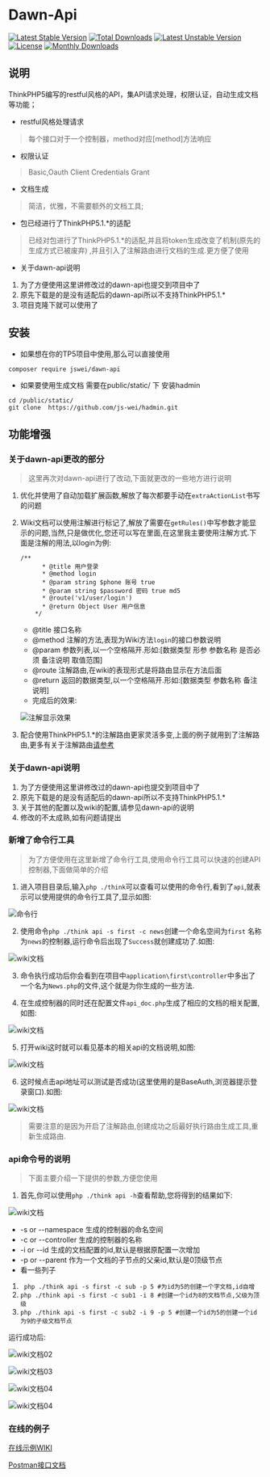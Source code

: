 Dawn-Api 
===============
[![Latest Stable Version](https://poser.pugx.org/liushoukun/dawn-api/v/stable)](https://packagist.org/packages/liushoukun/dawn-api)
[![Total Downloads](https://poser.pugx.org/liushoukun/dawn-api/downloads)](https://packagist.org/packages/liushoukun/dawn-api)
[![Latest Unstable Version](https://poser.pugx.org/liushoukun/dawn-api/v/unstable)](https://packagist.org/packages/liushoukun/dawn-api)
[![License](https://poser.pugx.org/liushoukun/dawn-api/license)](https://packagist.org/packages/liushoukun/dawn-api)
[![Monthly Downloads](https://poser.pugx.org/liushoukun/dawn-api/d/monthly)](https://packagist.org/packages/liushoukun/dawn-api)


## 说明
ThinkPHP5编写的restful风格的API，集API请求处理，权限认证，自动生成文档等功能；

 - restful风格处理请求
 > 每个接口对于一个控制器，method对应[method]方法响应

 - 权限认证
 > Basic,Oauth Client Credentials Grant
 
 - 文档生成
 > 简洁，优雅，不需要额外的文档工具;

 - 包已经进行了ThinkPHP5.1.*的适配
 > 已经对包进行了ThinkPHP5.1.*的适配,并且将token生成改变了机制(原先的生成方式已被废弃)
 ,并且引入了注解路由进行文档的生成.更方便了使用
 
 - 关于dawn-api说明
 1. 为了方便使用这里讲修改过的dawn-api也提交到项目中了
 2. 原先下载是的是没有适配后的dawn-api所以不支持ThinkPHP5.1.*
 3. 项目克隆下就可以使用了
 
## 安装
- 如果想在你的TP5项目中使用,那么可以直接使用
```
composer require jswei/dawn-api
```
- 如果要使用生成文档 需要在public/static/ 下 安装hadmin
```
cd /public/static/
git clone  https://github.com/js-wei/hadmin.git
```

## 功能增强

### 关于dawn-api更改的部分

> 这里再次对dawn-api进行了改动,下面就更改的一些地方进行说明

1. 优化并使用了自动加载扩展函数,解放了每次都要手动在`extraActionList`书写的问题
2. Wiki文档可以使用注解进行标记了,解放了需要在`getRules()`中写参数才能显示的问题,当然,只是做优化,您还可以写在里面,在这里我主要使用注解方式.下面是注解的用法,以login为例:
   
   ~~~
   /**
         * @title 用户登录
         * @method login 
         * @param string $phone 账号 true
         * @param string $password 密码 true md5
         * @route('v1/user/login')
         * @return Object User 用户信息
       */
    ~~~
    
   * @title 接口名称
   * @method 注解的方法,表现为Wiki方法`login`的接口参数说明
   * @param 参数列表,以一个空格隔开.形如:[数据类型 形参 参数名称 是否必须 备注说明 取值范围]
   * @route 注解路由,在wiki的表现形式是将路由显示在方法后面
   * @return 返回的数据类型,以一个空格隔开.形如:[数据类型 参数名称 备注说明]
   * 完成后的效果:
  
   ![注解显示效果](http://api.jswei.cn/images/login.png)

3. 配合使用ThinkPHP5.1.*的注解路由更家灵活多变,上面的例子就用到了注解路由,更多有关于注解路由[请参考](https://www.kancloud.cn/manual/thinkphp5_1/469333)

 ### 关于dawn-api说明
 
 1. 为了方便使用这里讲修改过的dawn-api也提交到项目中了
 2. 原先下载是的是没有适配后的dawn-api所以不支持ThinkPHP5.1.*
 3. 关于其他的配置以及wiki的配置,请参见dawn-api的说明
 4. 修改的不太成熟,如有问题请提出
 
 ### 新增了命令行工具
 
 >为了方便使用在这里新增了命令行工具,使用命令行工具可以快速的创建API控制器,下面做简单的介绍
 
 1. 进入项目目录后,输入`php ./think`可以查看可以使用的命令行,看到了`api`,就表示可以使用提供的命令行工具了,显示如图:
 
 ![命令行](http://api.jswei.cn/images/line01.png)
 
 2. 使用命令`php ./think api -s first -c news`创建一个命名空间为`first`
 名称为`news`的控制器,运行命令后出现了`Success`就创建成功了.如图:
 
 ![wiki文档](http://api.jswei.cn/images/line02.png)
 
 3. 命令执行成功后你会看到在项目中`application\first\controller`中多出了一个名为`News.php`的文件,这个就是为你生成的一些方法.
 
 4. 在生成控制器的同时还在配置文件`api_doc.php`生成了相应的文档的相关配置,如图:
 
 ![wiki文档](http://api.jswei.cn/images/line03.png)
 
 5. 打开wiki这时就可以看见基本的相关api的文档说明,如图:
 
 ![wiki文档](http://api.jswei.cn/images/line04.png)
 
 6. 这时候点击api地址可以测试是否成功(这里使用的是BaseAuth,浏览器提示登录窗口).如图:
 
 ![wiki文档](http://api.jswei.cn/images/line05.png)
 
 > 需要注意的是因为开启了注解路由,创建成功之后最好执行路由生成工具,重新生成路由.
 
 ### api命令号的说明
 
 > 下面主要介绍一下提供的参数,方便您使用
 
 1. 首先,你可以使用`php ./think api -h`查看帮助,您将得到的结果如下:
 
 ![wiki文档](http://api.jswei.cn/images/line06.png)
 
 * -s or --namespace 生成的控制器的命名空间
 * -c or --controller 生成的控制器的名称
 * -i or --id 生成的文档配置的id,默认是根据原配置一次增加
 * -p or --parent 作为一个文档的子节点的父亲id,默认是0顶级节点
 * 看一些列子
 
 1. ` php ./think api -s first -c sub -p 5 #为id为5的创建一个字文档,id自增`  
 2. `php ./think api -s first -c sub1 -i 8 #创建一个id为8的文档节点,父级为顶级`
 3. `php ./think api -s first -c sub2 -i 9 -p 5 #创建一个id为5的创建一个id为9的子级文档节点`
 
 运行成功后:
 
 ![wiki文档02](http://api.jswei.cn/images/line07.png)
 
 ![wiki文档03](http://api.jswei.cn/images/line08.png)
 
 ![wiki文档04](http://api.jswei.cn/images/line09.png)
 
 ![wiki文档04](http://api.jswei.cn/images/line10.png)
 
### 在线的例子

[在线示例WIKI](http://api.jswei.cn/wiki)

[Postman接口文档](https://documenter.getpostman.com/view/4206182/RW1dHKCt)
